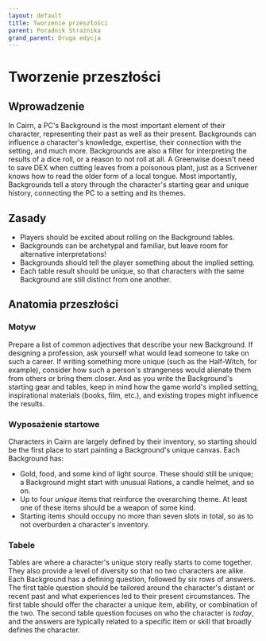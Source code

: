 ```yaml
---
layout: default
title: Tworzenie przeszłości
parent: Poradnik Strażnika 
grand_parent: Druga edycja
---
```


# Tworzenie przeszłości

## Wprowadzenie

In Cairn, a PC's Background is the most important element of their character, representing their past as well as their present. Backgrounds can influence a character's knowledge, expertise, their connection with the setting, and much more. Backgrounds are also a filter for interpreting the results of a dice roll, or a reason to not roll at all. A Greenwise doesn't need to save DEX when cutting leaves from a poisonous plant, just as a Scrivener knows how to read the older form of a local tongue. Most importantly, Backgrounds tell a story through the character's starting gear and unique history, connecting the PC to a setting and its themes.

## Zasady

- Players should be excited about rolling on the Background tables.
- Backgrounds can be archetypal and familiar, but leave room for alternative interpretations!
- Backgrounds should tell the player something about the implied setting.
- Each table result should be unique, so that characters with the same Background are still distinct from one another.

## Anatomia przeszłości

### Motyw

Prepare a list of common adjectives that describe your new Background. If designing a profession, ask yourself what would lead someone to take on such a career. If writing something more unique (such as the Half-Witch, for example), consider how such a person's strangeness would alienate them from others or bring them closer. And as you write the Background's starting gear and tables, keep in mind how the game world's implied setting, inspirational materials (books, film, etc.), and existing tropes might influence the results.

### Wyposażenie startowe

Characters in Cairn are largely defined by their inventory, so starting should be the first place to start painting a Background's unique canvas. Each Background has:
- Gold, food, and some kind of light source. These should still be unique; a Background might start with unusual Rations, a candle helmet, and so on. 
- Up to four _unique_ items that reinforce the overarching theme. At least one of these items should be a weapon of some kind. 
- Starting items should occupy no more than seven slots in total, so as to not overburden a character's inventory.

### Tabele

Tables are where a character's unique story really starts to come together. They also provide a level of diversity so that no two characters are alike. Each Background has a defining question, followed by six rows of answers. The first table question should be tailored around the character's distant or recent past and what experiences led to their present circumstances. The first table should offer the character a unique item, ability, or combination of the two. The second table question focuses on who the character is _today_, and the answers are typically related to a specific item or skill that broadly defines the character.